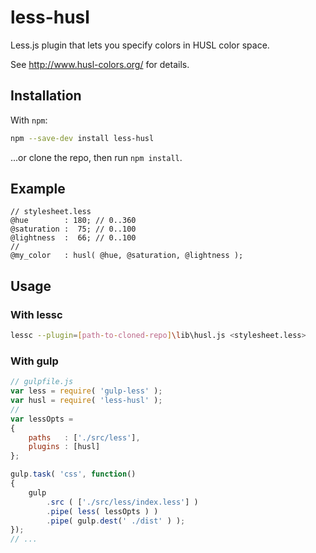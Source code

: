 # less-husl
Less.js plugin that lets you specify colors in HUSL color space. 

See http://www.husl-colors.org/ for details.

## Installation

With `npm`:
```bash
npm --save-dev install less-husl
```
...or clone the repo, then run `npm install`.

## Example

```less
// stylesheet.less
@hue        : 180; // 0..360
@saturation :  75; // 0..100
@lightness  :  66; // 0..100
//
@my_color   : husl( @hue, @saturation, @lightness );
```

## Usage 

### With lessc

```bash
lessc --plugin=[path-to-cloned-repo]\lib\husl.js <stylesheet.less>
```

### With gulp

```javascript
// gulpfile.js
var less = require( 'gulp-less' );
var husl = require( 'less-husl' );
//
var lessOpts =
{
	paths   : ['./src/less'],
	plugins : [husl] 
};

gulp.task( 'css', function()
{
	gulp
		.src ( ['./src/less/index.less'] )
		.pipe( less( lessOpts ) )
		.pipe( gulp.dest(' ./dist' ) );
});
// ...
```


